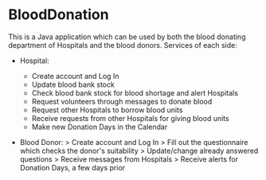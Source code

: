 # BloodDonation
This is a Java application which can be used by both the blood donating department of Hospitals and the blood donors. Services of each side:

- Hospital:
	- Create account and Log In
	- Update blood bank stock
	- Check blood bank stock for blood shortage and alert Hospitals 
	- Request volunteers through messages to donate blood
	- Request other Hospitals to borrow blood units 
	- Receive requests from other Hospitals for giving blood units
	- Make new Donation Days in the Calendar

- Blood Donor:
        > Create account and Log In
        > Fill out the questionnaire which checks the donor's suitability
        > Update/change already answered questions
        > Receive messages from Hospitals
        > Receive alerts for Donation Days, a few days prior

